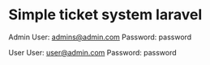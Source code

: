 # Simple ticket system laravel

Admin
User: admins@admin.com 
Password: password

User
User: user@admin.com
Password: password
